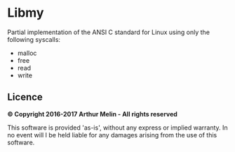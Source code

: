 # Libmy

Partial implementation of the ANSI C standard for Linux using only the following syscalls:
* malloc
* free
* read
* write

## Licence
**© Copyright 2016-2017 Arthur Melin - All rights reserved**

This software is provided 'as-is', without any express or implied warranty. In no event will I be held liable for any damages arising from the use of this software.

